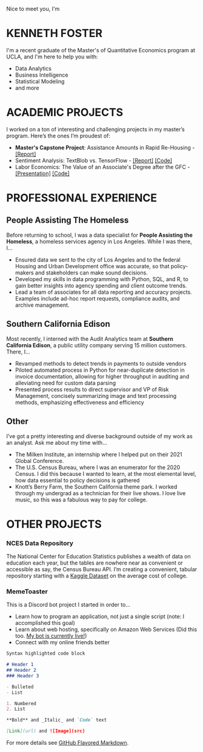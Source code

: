 Nice to meet you, I'm
# KENNETH FOSTER
I'm a recent graduate of the Master's of Quantitative Economics program at UCLA, and I'm here to help you with:
- Data Analytics
- Business Intelligence
- Statistical Modeling
- and more

# ACADEMIC PROJECTS
I worked on a ton of interesting and challenging projects in my master’s program. Here’s the ones I’m proudest of:
- **Master's Capstone Project**: Assistance Amounts in Rapid Re-Housing - <a href="files/Master's Capstone - Rental Assistance Amounts in Rapid Re-Housing.pdf" download>[Report]</a>
- Sentiment Analysis: TextBlob vs. TensorFlow - <a href="files/Textblob vs TensorFlow.pdf" download>[Report]</a> <a href="files/Textblob vs TensorFlow.pdf" download>[Code]</a>
- Labor Economics: The Value of an Associate's Degree after the GFC - <a href="files/Change in the Value of the Associate's Degree - Presentation.pdf" download>[Presentation]</a> <a href="Change in the Value of the Associate's Degree - Code.pdf" download>[Code]</a>

# PROFESSIONAL EXPERIENCE
## People Assisting The Homeless
Before returning to school, I was a data specialist for **People Assisting the Homeless**, a homeless services agency in Los Angeles. While I was there, I...
- Ensured data we sent to the city of Los Angeles and to the federal Housing and Urban Development office was accurate, so that policy-makers and stakeholders can make sound decisions.
- Developed my skills in data programming with Python, SQL, and R, to gain better insights into agency spending and client outcome trends.
- Lead a team of associates for all data reporting and accuracy projects. Examples include ad-hoc report requests, compliance audits, and archive management.
## Southern California Edison
Most recently, I interned with the Audit Analytics team at **Southern California Edison**, a public utility company serving 15 million customers. There, I…
- Revamped methods to detect trends in payments to outside vendors
- Piloted automated process in Python for near-duplicate detection in invoice documentation, allowing for higher throughput in auditing and alleviating need for custom data parsing
- Presented process results to direct supervisor and VP of Risk Management, concisely summarizing image and text processing methods, emphasizing effectiveness and efficiency
## Other
I’ve got a pretty interesting and diverse background outside of my work as an analyst. Ask me about my time with…
- The Milken Institute, an internship where I helped put on their 2021 Global Conference.
- The U.S. Census Bureau, where I was an enumerator for the 2020 Census. I did this because I wanted to learn, at the most elemental level, how data essential to policy decisions is gathered
- Knott’s Berry Farm, the Southern California theme park. I worked through my undergrad as a technician for their live shows. I love live music, so this was a fabulous way to pay for college.

# OTHER PROJECTS
### NCES Data Repository
The National Center for Education Statistics publishes a wealth of data on education each year, but the tables are nowhere near as convenient or accessible as say, the Census Bureau API. I’m creating a convenient, tabular repository starting with a [Kaggle Dataset](https://www.kaggle.com/datasets/kfoster150/avg-cost-of-undergrad-college-by-state) on the average cost of college.

### MemeToaster
This is a Discord bot project I started in order to...
- Learn how to program an application, not just a single script (note: I accomplished this goal)
- Learn about web hosting, specifically on Amazon Web Services (Did this too. [My bot is currently live!](https://github.com/ken-foster/MemeToaster#readme))
- Connect with my online friends better







```markdown
Syntax highlighted code block

# Header 1
## Header 2
### Header 3

- Bulleted
- List

1. Numbered
2. List

**Bold** and _Italic_ and `Code` text

[Link](url) and ![Image](src)
```

For more details see [GitHub Flavored Markdown](https://guides.github.com/features/mastering-markdown/).
